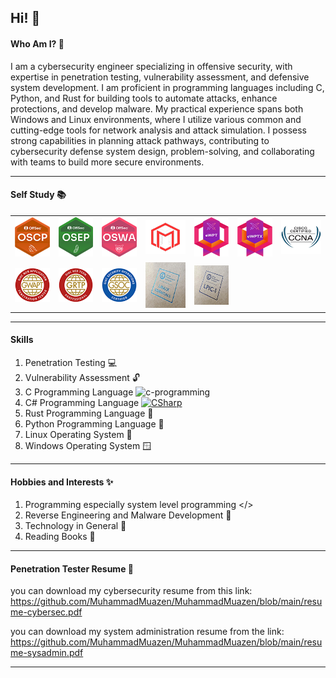## Hi! 👋
#### Who Am I? 🧐
I am a cybersecurity engineer specializing in offensive security, with expertise in penetration testing, vulnerability assessment, and defensive system development. I am proficient in programming languages including C, Python, and Rust for building tools to automate attacks, enhance protections, and develop malware. My practical experience spans both Windows and Linux environments, where I utilize various common and cutting-edge tools for network analysis and attack simulation. I possess strong capabilities in planning attack pathways, contributing to cybersecurity defense system design, problem-solving, and collaborating with teams to build more secure environments.

---
#### Self Study 📚

<table>
  <tr>
    <td>
      <img src="https://github.com/MuhammadMuazen/MuhammadMuazen/blob/main/assets/oscpLogo.png" /> 
    </td>
    <td>
      <img src="https://github.com/MuhammadMuazen/MuhammadMuazen/blob/main/assets/osepLogo.png" />
    </td>
    <td>
      <img src="https://github.com/MuhammadMuazen/MuhammadMuazen/blob/main/assets/oswaLogo.png" />
    </td>
    <td>
      <img src="https://github.com/MuhammadMuazen/MuhammadMuazen/blob/main/assets/maldevLogo.png" />
    </td>
    <td>
      <img src="https://github.com/MuhammadMuazen/MuhammadMuazen/blob/main/assets/ewptLogo.png" />
    </td>
    <td>
      <img src="https://github.com/MuhammadMuazen/MuhammadMuazen/blob/main/assets/ewptxLogo.png" />
    </td>
    <td>
      <img src="https://github.com/MuhammadMuazen/MuhammadMuazen/blob/main/assets/ccnaLogo.png" />
    </td>
  </tr>
  <tr>
    <td>
      <img src="https://github.com/MuhammadMuazen/MuhammadMuazen/blob/main/assets/gwaptLogo.png" />
    </td>
    <td>
      <img src="https://github.com/MuhammadMuazen/MuhammadMuazen/blob/main/assets/grtplogo.png" />
    </td>
    <td>
      <img src="https://github.com/MuhammadMuazen/MuhammadMuazen/blob/main/assets/gsoc.png" />
    </td>
    <td>
      <img src="https://github.com/MuhammadMuazen/MuhammadMuazen/blob/main/assets/LinuxEssentials.png" />
    </td>
    <td>
      <img src="https://github.com/MuhammadMuazen/MuhammadMuazen/blob/main/assets/lpic1.png" />
    </td>
  </tr>
</table>

---
#### Skills
1. Penetration Testing 💻
2. Vulnerability Assessment 🔓
3. C Programming Language <img width="22px" height="22px" src="https://img.icons8.com/color/48/c-programming.png" alt="c-programming"/>
4. C# Programming Language  <a href="https://emoji.gg/emoji/7106-csharp"><img src="https://cdn3.emoji.gg/emojis/7106-csharp.png" width="18px" height="18px" alt="CSharp"></a>
5. Rust Programming Language 🦀
6. Python Programming Language 🐍
7. Linux Operating System 🐧
8. Windows Operating System 🪟

---
#### Hobbies and Interests ✨
1. Programming especially system level programming </>
2. Reverse Engineering and Malware Development 👾
3. Technology in General 📱
4. Reading Books 📖

---

#### Penetration Tester Resume 📑
you can download my cybersecurity resume from this link:
https://github.com/MuhammadMuazen/MuhammadMuazen/blob/main/resume-cybersec.pdf

you can download my system administration resume from the link:
https://github.com/MuhammadMuazen/MuhammadMuazen/blob/main/resume-sysadmin.pdf

---



